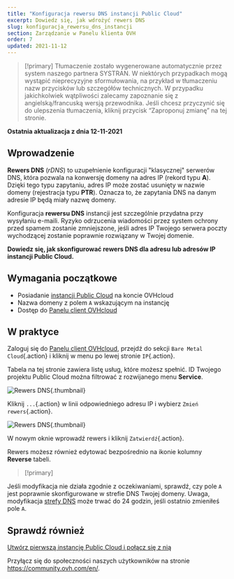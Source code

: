 ```yaml
---
title: "Konfiguracja rewersu DNS instancji Public Cloud"
excerpt: Dowiedz się, jak wdrożyć rewers DNS
slug: konfiguracja_rewersu_dns_instancji
section: Zarządzanie w Panelu klienta OVH
order: 7
updated: 2021-11-12
---
```


> [!primary]
> Tłumaczenie zostało wygenerowane automatycznie przez system naszego partnera SYSTRAN. W niektórych przypadkach mogą wystąpić nieprecyzyjne sformułowania, na przykład w tłumaczeniu nazw przycisków lub szczegółów technicznych. W przypadku jakichkolwiek wątpliwości zalecamy zapoznanie się z angielską/francuską wersją przewodnika. Jeśli chcesz przyczynić się do ulepszenia tłumaczenia, kliknij przycisk “Zaproponuj zmianę” na tej stronie.
> 

**Ostatnia aktualizacja z dnia 12-11-2021**

## Wprowadzenie

**Rewers DNS** (*rDNS*) to uzupełnienie konfiguracji "klasycznej" serwerów DNS, która pozwala na konwersję domeny na adres IP (rekord typu **A**). Dzięki tego typu zapytaniu, adres IP może zostać usunięty w nazwie domeny (rejestracja typu **PTR**). Oznacza to, że zapytania DNS na danym adresie IP będą miały nazwę domeny.

Konfiguracja **rewersu DNS** instancji jest szczególnie przydatna przy wysyłaniu e-maili. Ryzyko odrzucenia wiadomości przez system ochrony przed spamem zostanie zmniejszone, jeśli adres IP Twojego serwera poczty wychodzącej zostanie poprawnie rozwiązany w Twojej domenie.

**Dowiedz się, jak skonfigurować rewers DNS dla adresu lub adresów IP instancji Public Cloud.**

## Wymagania początkowe

- Posiadanie [instancji Public Cloud](https://www.ovhcloud.com/pl/public-cloud/) na koncie OVHcloud
- Nazwa domeny z polem `A` wskazującym na instancję
- Dostęp do [Panelu client OVHcloud](https://www.ovh.com/auth/?action=gotomanager&from=https://www.ovh.pl/&ovhSubsidiary=pl)

## W praktyce

Zaloguj się do [Panelu client OVHcloud](https://www.ovh.com/auth/?action=gotomanager&from=https://www.ovh.pl/&ovhSubsidiary=pl), przejdź do sekcji `Bare Metal Cloud`{.action} i kliknij w menu po lewej stronie `IP`{.action}.

Tabela na tej stronie zawiera listę usług, które możesz spełnić. ID Twojego projektu Public Cloud można filtrować z rozwijanego menu **Service**.

![Rewers DNS](images/reversecp01.png){.thumbnail}

Kliknij `...`{.action} w linii odpowiedniego adresu IP i wybierz `Zmień rewers`{.action}.

![Rewers DNS](images/reversecp02.png){.thumbnail}

W nowym oknie wprowadź rewers i kliknij `Zatwierdź`{.action}.

Rewers możesz również edytować bezpośrednio na ikonie kolumny **Reverse** tabeli.

> [!primary]
>
Jeśli modyfikacja nie działa zgodnie z oczekiwaniami, sprawdź, czy pole `A` jest poprawnie skonfigurowane w strefie DNS Twojej domeny. Uwaga, modyfikacja [strefy DNS](https://docs.ovh.com/pl/domains/hosting_www_jak_edytowac_strefe_dns/) może trwać do 24 godzin, jeśli ostatnio zmieniłeś pole `A`.
>

## Sprawdź również <a name="gofurther"></a>

[Utwórz pierwszą instancję Public Cloud i połącz się z nią](https://docs.ovh.com/pl/public-cloud/public-cloud-pierwsze-kroki/)

Przyłącz się do społeczności naszych użytkowników na stronie <https://community.ovh.com/en/>.